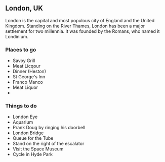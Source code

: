 ## London, UK

London is the capital and most populous city of England and the United Kingdom. Standing on the River Thames, London has been a major settlement for two millennia. It was founded by the Romans, who named it Londinium.

### Places to go
- Savoy Grill
- Meat Licqour
- Dinner (Heston)
- St George's Inn
- Franco Manco
- Meat Liquor
-
### Things to do
- London Eye
- Aquarium
- Prank Doug by ringing his doorbell
- London Bridge
- Queue for the Tube
- Stand on the right of the escalator
- Visit the Space Museum
- Cycle in Hyde Park
